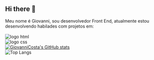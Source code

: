 ## Hi there 🚀


Meu nome é Giovanni, sou desenvolvedor Front End, atualmente estou desenvolvendo habilades com projetos em:
    <br><br>
    <img src="https://img.shields.io/badge/HTML-239120?style=for-the-badge&logo=html5&logoColor=white" alt="logo html"/>
    <br>
    <img src="https://img.shields.io/badge/CSS-239120?&style=for-the-badge&logo=css3&logoColor=white" alt="logo css"/>
    <br>
    [![GiovanniCosta's GitHub stats](https://github-readme-stats.vercel.app/api?username=GiovanniCost)](https://github.com/anuraghazra/github-readme-stats)
    <br>
    ![Top Langs](https://github-readme-stats.vercel.app/api/top-langs/?username=GiovanniCost&hide_progress=true)
